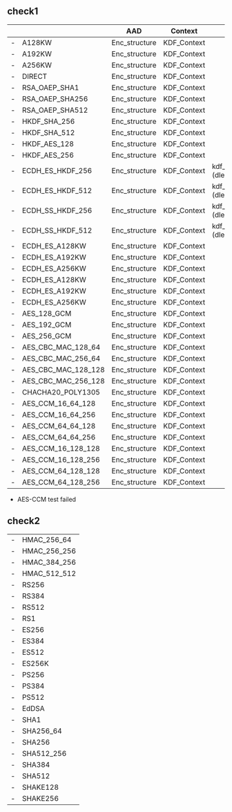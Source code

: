 
## check1

|   |                       | AAD           | Context     | CEK                                           |
|-- |--                     |--             |--           |--                                             |
| - | A128KW                | Enc_structure | KDF_Context |                                               |
| - | A192KW                | Enc_structure | KDF_Context |                                               |
| - | A256KW                | Enc_structure | KDF_Context |                                               |
| - | DIRECT                | Enc_structure | KDF_Context |                                               |
| - | RSA_OAEP_SHA1         | Enc_structure | KDF_Context |                                               |
| - | RSA_OAEP_SHA256       | Enc_structure | KDF_Context |                                               |
| - | RSA_OAEP_SHA512       | Enc_structure | KDF_Context |                                               |
| - | HKDF_SHA_256          | Enc_structure | KDF_Context |                                               |
| - | HKDF_SHA_512          | Enc_structure | KDF_Context |                                               |
| - | HKDF_AES_128          | Enc_structure | KDF_Context |                                               |
| - | HKDF_AES_256          | Enc_structure | KDF_Context |                                               |
| - | ECDH_ES_HKDF_256      | Enc_structure | KDF_Context | kdf_hkdf (dlen,ecdh_shared,salt,context,prf)  |
| - | ECDH_ES_HKDF_512      | Enc_structure | KDF_Context | kdf_hkdf (dlen,ecdh_shared,salt,context,prf)  |
| - | ECDH_SS_HKDF_256      | Enc_structure | KDF_Context | kdf_hkdf (dlen,ecdh_shared,salt,context,prf)  |
| - | ECDH_SS_HKDF_512      | Enc_structure | KDF_Context | kdf_hkdf (dlen,ecdh_shared,salt,context,prf)  |
| - | ECDH_ES_A128KW        | Enc_structure | KDF_Context |                                               |
| - | ECDH_ES_A192KW        | Enc_structure | KDF_Context |                                               |
| - | ECDH_ES_A256KW        | Enc_structure | KDF_Context |                                               |
| - | ECDH_ES_A128KW        | Enc_structure | KDF_Context |                                               |
| - | ECDH_ES_A192KW        | Enc_structure | KDF_Context |                                               |
| - | ECDH_ES_A256KW        | Enc_structure | KDF_Context |                                               |
| - | AES_128_GCM           | Enc_structure | KDF_Context |                                               |
| - | AES_192_GCM           | Enc_structure | KDF_Context |                                               |
| - | AES_256_GCM           | Enc_structure | KDF_Context |                                               |
| - | AES_CBC_MAC_128_64    | Enc_structure | KDF_Context |                                               |
| - | AES_CBC_MAC_256_64    | Enc_structure | KDF_Context |                                               |
| - | AES_CBC_MAC_128_128   | Enc_structure | KDF_Context |                                               |
| - | AES_CBC_MAC_256_128   | Enc_structure | KDF_Context |                                               |
| - | CHACHA20_POLY1305     | Enc_structure | KDF_Context |                                               |
| - | AES_CCM_16_64_128     | Enc_structure | KDF_Context |                                               |
| - | AES_CCM_16_64_256     | Enc_structure | KDF_Context |                                               |
| - | AES_CCM_64_64_128     | Enc_structure | KDF_Context |                                               |
| - | AES_CCM_64_64_256     | Enc_structure | KDF_Context |                                               |
| - | AES_CCM_16_128_128    | Enc_structure | KDF_Context |                                               |
| - | AES_CCM_16_128_256    | Enc_structure | KDF_Context |                                               |
| - | AES_CCM_64_128_128    | Enc_structure | KDF_Context |                                               |
| - | AES_CCM_64_128_256    | Enc_structure | KDF_Context |                                               |

* AES-CCM test failed

## check2

|   |               |
|-- |--             |
| - | HMAC_256_64   |
| - | HMAC_256_256  |
| - | HMAC_384_256  |
| - | HMAC_512_512  |
| - | RS256         |
| - | RS384         |
| - | RS512         |
| - | RS1           |
| - | ES256         |
| - | ES384         |
| - | ES512         |
| - | ES256K        |
| - | PS256         |
| - | PS384         |
| - | PS512         |
| - | EdDSA         |
| - | SHA1          |
| - | SHA256_64     |
| - | SHA256        |
| - | SHA512_256    |
| - | SHA384        |
| - | SHA512        |
| - | SHAKE128      |
| - | SHAKE256      |
